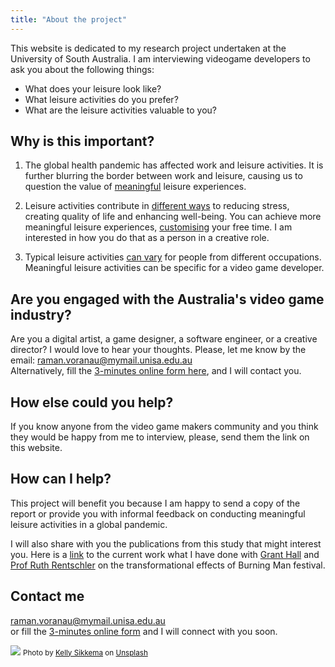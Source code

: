 ```yaml
---
title: "About the project"
---
```


This website is dedicated to my research project undertaken at the University of South Australia. I am interviewing videogame developers to ask you about the following things:

* What does your leisure look like?
* What leisure activities do you prefer?
* What are the leisure activities valuable to you?

## Why is this important?

1. The global health pandemic has affected work and leisure activities. It is further blurring the border between work and leisure, causing us to question the value of [meaningful](https://theconversation.com/exhausted-by-2020-here-are-5-ways-to-recover-and-feel-more-rested-throughout-2021-152608s) leisure experiences.

2. Leisure activities contribute in [different ways](https://link.springer.com/article/10.1007/s10902-013-9435-x) to reducing stress, creating quality of life and enhancing well-being. You can achieve more meaningful leisure experiences, [customising](https://theconversation.com/exhausted-by-2020-here-are-5-ways-to-recover-and-feel-more-rested-throughout-2021-152608) your free time. I am interested in how you do that as a person in a creative role.

3. Typical leisure activities [can vary](https://journals.sagepub.com/doi/full/10.1177/0038038518772737) for people from different occupations. Meaningful leisure activities can be specific for a video game developer.

## Are you engaged with the Australia's video game industry?

Are you a digital artist, a game designer, a software engineer, or a creative director? I would love to hear your thoughts. Please, let me know by the email: raman.voranau@mymail.unisa.edu.au<br>
Alternatively, fill the [3-minutes online form here](https://www.surveymonkey.com/r/C5J2WBW), and I will contact you.

## How else could you help? 

If you know anyone from the video game makers community and you think they would be happy from me to interview, please, send them the link on this website.

## How can I help?

This project will benefit you because I am happy to send a copy of the report or provide you with informal feedback on conducting meaningful leisure activities in a global pandemic. 

I will also share with you the publications from this study that might interest you. Here is a [link](https://www.taylorfrancis.com/chapters/digital-workers-well-being-networking-grant-hall-raman-voranau-ruth-rentschler/e/10.4324/9780429329852-17) to the current work what I have done with [Grant Hall](https://www.linkedin.com/in/glhall/) and [Prof Ruth Rentschler](https://people.unisa.edu.au/ruth.rentschler) on the transformational effects of Burning Man festival.

## Contact me

raman.voranau@mymail.unisa.edu.au<br>
or fill the [3-minutes online form](https://www.surveymonkey.com/r/C5J2WBW) and I will connect with you soon.

![](/kelly-sikkema-PgToaHfQjq0-unsplash_optimized.jpg)
<small>Photo by <a style="color: #111;" href="https://unsplash.com/@kellysikkema">Kelly Sikkema</a> on <a style="color: #111;" href="https://unsplash.com/">Unsplash</a></small>